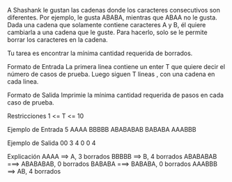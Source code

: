 A Shashank le gustan las cadenas donde los caracteres consecutivos son diferentes. Por ejemplo, le gusta ABABA, mientras que ABAA no le gusta. Dada una cadena que solamente contiene caracteres A y B, él quiere cambiarla a una cadena que le guste. Para hacerlo, solo se le permite borrar los caracteres en la cadena.

Tu tarea es encontrar la mínima cantidad requerida de borrados.

Formato de Entrada La primera linea contiene un enter T que quiere decir el número de casos de prueba. Luego siguen T lineas , con una cadena en cada linea.

Formato de Salida Imprimie la mínima cantidad requerida de pasos en cada caso de prueba.

Restricciones 1 <= T <= 10


Ejemplo de Entrada
5
AAAA
BBBBB
ABABABAB
BABABA
AAABBB

Ejemplo de Salida 00
3
4
0
0
4

Explicación
AAAA ==> A, 3 borrados
BBBBB ==> B, 4 borrados
ABABABAB ===> ABABABAB, 0 borrados
BABABA ===> BABABA, 0 borrados
AAABBB ==> AB, 4 borrados